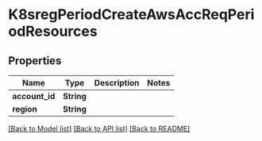 # K8sregPeriodCreateAwsAccReqPeriodResources

## Properties

Name | Type | Description | Notes
------------ | ------------- | ------------- | -------------
**account_id** | **String** |  |
**region** | **String** |  |

[[Back to Model list]](./README.md#documentation-for-models) [[Back to API list]](./README.md#documentation-for-api-endpoints) [[Back to README]](../README.md)
